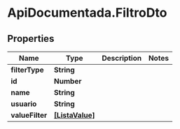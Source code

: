 # ApiDocumentada.FiltroDto

## Properties

Name | Type | Description | Notes
------------ | ------------- | ------------- | -------------
**filterType** | **String** |  | 
**id** | **Number** |  | 
**name** | **String** |  | 
**usuario** | **String** |  | 
**valueFilter** | [**[ListaValue]**](ListaValue.md) |  | 


